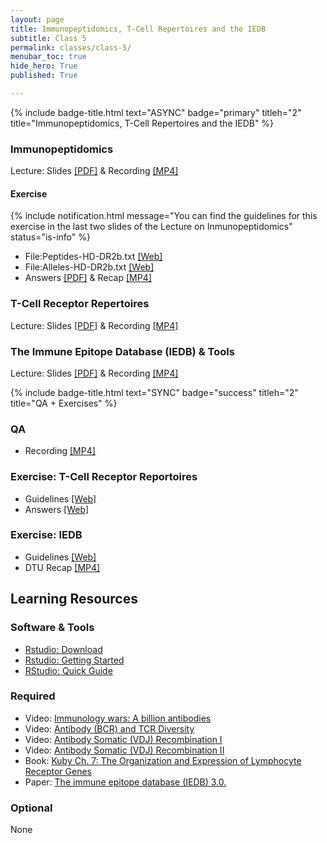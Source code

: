 ```yaml
---
layout: page
title: Immunopeptidomics, T-Cell Repertoires and the IEDB
subtitle: Class 5
permalink: classes/class-5/
menubar_toc: true
hide_hero: True
published: True

---
```


{% include badge-title.html text="ASYNC" badge="primary" titleh="2" title="Immunopeptidomics, T-Cell Repertoires and the IEDB" %}

### Immunopeptidomics

Lecture: Slides [[PDF]](http://www.cbs.dtu.dk/courses/27685.imm/presentations/Carol/Immunopeptidomics_2021.pdf) & Recording [[MP4]](http://www.cbs.dtu.dk/courses/27685.imm/recordings/22145_2021/Immunopeptidomics_CB.mp4)


#### Exercise

{% include notification.html message="You can find the guidelines for this exercise in the last two slides of the Lecture on Inmunopeptidomics" status="is-info" %}

- File:Peptides-HD-DR2b.txt [[Web]](https://teaching.healthtech.dtu.dk/22145/index.php/File:Peptides-HD-DR2b.txt) 
- File:Alleles-HD-DR2b.txt [[Web]](https://teaching.healthtech.dtu.dk/22145/index.php/File:Alleles-HD-DR2b.txt)
- Answers [[PDF]](http://www.cbs.dtu.dk/courses/27685.imm/presentations/Carol/Exercise_guidelines_answers.pdf) & Recap [[MP4]](http://www.cbs.dtu.dk/courses/27685.imm/recordings/22145_2021/Live_exercise_recap_immunopeptidomics_IEDB_CB_BR.mp4)

### T-Cell Receptor Repertoires

Lecture: Slides [[PDF]](http://www.cbs.dtu.dk/courses/27685.imm/presentations/Carol/20210108MV_Tcell_receptor_repertoires_updated.pdf) & Recording [[MP4]](http://www.cbs.dtu.dk/courses/27685.imm/recordings/22145_2021/20210108MV_Tcell_receptor_repertoires.mp4)

### The Immune Epitope Database (IEDB) & Tools

Lecture: Slides [[PDF]](http://www.cbs.dtu.dk/courses/27685.imm/presentations/Carol/2021_01_08_IEDB.pdf) & Recording [[MP4]](http://www.cbs.dtu.dk/courses/27685.imm/recordings/2021_01_08_IEDB_Presentation.mp4)


{% include badge-title.html text="SYNC" badge="success" titleh="2" title="QA + Exercises" %}

### QA 

- Recording [[MP4]](https://drive.google.com/file/d/18ItFCXBuNzbPBtP5letFI4r36B12UokF/view?usp=sharing)

### Exercise: T-Cell Receptor Reportoires

- Guidelines [[Web]](https://teaching.healthtech.dtu.dk/22145/index.php/T-Cell_Receptor_Repertoires#Retrieve_and_Upload_Repertoire_data)
- Answers [[Web]](https://teaching.healthtech.dtu.dk/material/22145/ljess/repertoire_analysis.html)

### Exercise: IEDB

- Guidelines [[Web]](https://teaching.healthtech.dtu.dk/22145/index.php/IEDB)
- DTU Recap [[MP4]](http://www.cbs.dtu.dk/courses/27685.imm/recordings/22145_2021/Live_exercise_recap_immunopeptidomics_IEDB_CB_BR.mp4)

## Learning Resources

### Software & Tools

- [Rstudio: Download](https://rstudio.com/products/rstudio/download/)
- [Rstudio: Getting Started](https://teaching.healthtech.dtu.dk/22145/index.php/Getting_started_with_RStudio_Cloud,_R_and_rmarkdown)
- [RStudio: Quick Guide](https://datascienceplus.com/introduction-to-rstudio/)

### Required

- Video: [Immunology wars: A billion antibodies](https://www.youtube.com/watch?v=Na-Zc-xWCLE)
- Video: [Antibody (BCR) and TCR Diversity](https://www.youtube.com/watch?v=JJmqt40Z3mM)
- Video: [Antibody Somatic (VDJ) Recombination I](https://www.youtube.com/watch?v=h9mqsllg1Cs)
- Video: [Antibody Somatic (VDJ) Recombination II](https://www.youtube.com/watch?v=_D2x-dhh6Pg)
- Book: [Kuby Ch. 7: The Organization and Expression of Lymphocyte Receptor Genes](https://cn.inside.dtu.dk/cnnet/filesharing/download/8df4dfc2-e023-43b8-a2cd-1a00e1e902bc)
- Paper: [The immune epitope database (IEDB) 3.0.](https://www.ncbi.nlm.nih.gov/pubmed/25300482)

### Optional

None
